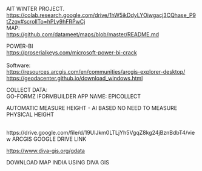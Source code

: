 AIT WINTER PROJECT. 
https://colab.research.google.com/drive/1hW5ikDdyLYOiwgacj3CQhase_P9tZzqv#scrollTo=hPLy9hFRPwCj
<BR>
MAP: <BR>
https://github.com/datameet/maps/blob/master/README.md <BR>

POWER-BI<BR>
https://proserialkeys.com/microsoft-power-bi-crack  <BR>
<BR>
Software:<BR>
https://resources.arcgis.com/en/communities/arcgis-explorer-desktop/<BR>
https://geodacenter.github.io/download_windows.html <BR>

COLLECT DATA: <BR>
GO-FORMZ   IFORMBUILDER    APP NAME: EPICOLLECT  

AUTOMATIC MEASURE HEIGHT - AI BASED
NO NEED TO MEASURE PHYSICAL HEIGHT 

<br>
https://drive.google.com/file/d/19UlJkm0LTLjYh5VgqZ8kg24jBznBdbT4/view
ARCGIS GOOGLE DRIVE LINK

<BR>

https://www.diva-gis.org/gdata

DOWNLOAD MAP INDIA USING DIVA GIS
